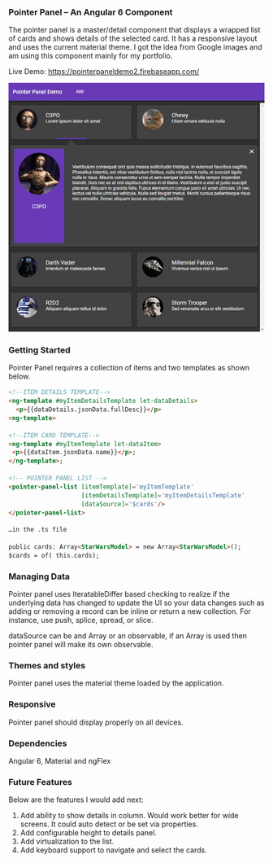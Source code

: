 ### Pointer Panel – An Angular 6 Component

The pointer panel is a master/detail component that displays a wrapped list of cards and shows details of the selected card. It has a responsive layout and uses the current material theme. I got the idea from Google images and am using this component mainly for my portfolio.

Live Demo: https://pointerpaneldemo2.firebaseapp.com/

 ![ScreenShot](pointerpaneldemo_dark.jpg)
 
### Getting Started

Pointer Panel requires a collection of items and two templates as shown below.
```html
<!--ITEM DETAILS TEMPLATE-->
<ng-template #myItemDetailsTemplate let-dataDetails>
  <p>{{dataDetails.jsonData.fullDesc}}</p>
<ng-template>

<!--ITEM CARD TEMPLATE-->
<ng-template #myItemTemplate let-dataItem>
 <p>{{dataItem.jsonData.name}}</p>;
</ng-template>;

<!-- POINTER PANEL LIST -->
<pointer-panel-list [itemTemplate]='myItemTemplate'
                    [itemDetailsTemplate]='myItemDetailsTemplate'
                    [dataSource]='$cards'/>
</pointer-panel-list>

…in the .ts file

public cards: Array<StarWarsModel> = new Array<StarWarsModel>();
$cards = of( this.cards);
 ```
 
### Managing Data

Pointer panel uses IteratableDiffer based checking to realize if the underlying data has changed to update the UI so your data changes such as adding or removing a record can be inline or return a new collection. For instance, use push, splice, spread, or slice.

dataSource can be and Array or an observable, if an Array is used then pointer panel will make its own observable.

### Themes and styles

Pointer panel uses the material theme loaded by the application.

### Responsive

Pointer panel should display properly on all devices.

### Dependencies

Angular 6, Material and ngFlex

### Future Features

Below are the features I would add next:

1. Add ability to show details in column. Would work better for wide screens. It could auto detect or be set via properties.
2. Add configurable height to details panel.
3. Add virtualization to the list.
4. Add keyboard support to navigate and select the cards.
